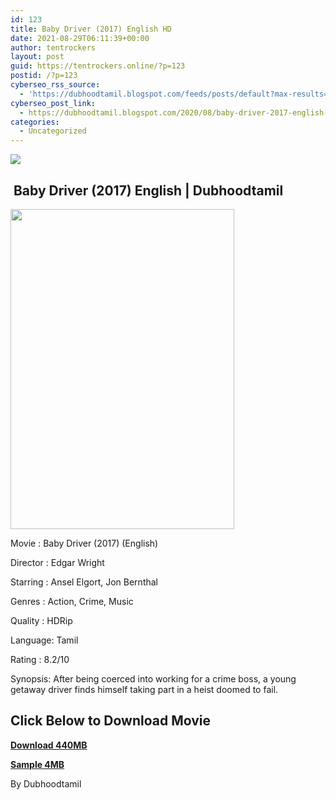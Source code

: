 ```yaml
---
id: 123
title: Baby Driver (2017) English HD
date: 2021-08-29T06:11:39+00:00
author: tentrockers
layout: post
guid: https://tentrockers.online/?p=123
postid: /?p=123
cyberseo_rss_source:
  - 'https://dubhoodtamil.blogspot.com/feeds/posts/default?max-results=150&start-index=151'
cyberseo_post_link:
  - https://dubhoodtamil.blogspot.com/2020/08/baby-driver-2017-english-hd.html
categories:
  - Uncategorized
---
```

<div class="media_block">
  <img src="https://1.bp.blogspot.com/-LR4kERsrS1E/XzfTe7N-DMI/AAAAAAAACBk/x5NoEbCZAgEgtL-dBNWCdOQ5GLUjLmpQACNcBGAsYHQ/s72-w358-h512-c/9441edc30997057f181eeac429ef595a.jpg" class="media_thumbnail" />
</div>

## &nbsp;Baby Driver (2017) English | Dubhoodtamil

<div class="separator">
  <a href="https://1.bp.blogspot.com/-LR4kERsrS1E/XzfTe7N-DMI/AAAAAAAACBk/x5NoEbCZAgEgtL-dBNWCdOQ5GLUjLmpQACNcBGAsYHQ/s2048/9441edc30997057f181eeac429ef595a.jpg" imageanchor="1"><img loading="lazy" border="0" data-original-height="2048" data-original-width="1434" height="512" src="https://1.bp.blogspot.com/-LR4kERsrS1E/XzfTe7N-DMI/AAAAAAAACBk/x5NoEbCZAgEgtL-dBNWCdOQ5GLUjLmpQACNcBGAsYHQ/w358-h512/9441edc30997057f181eeac429ef595a.jpg" width="358" /></a>
</div>

Movie	<span></span>:	<span></span>Baby Driver (2017) (English)

Director	<span></span>:	<span></span>Edgar Wright

Starring	<span></span>:	<span></span>Ansel Elgort, Jon Bernthal

Genres	<span></span>:	<span></span>Action, Crime, Music

Quality	<span></span>:	<span></span>HDRip

Language:	<span></span>Tamil

Rating	<span></span>:	<span></span>8.2/10

Synopsis: After being coerced into working for a crime boss, a young getaway driver finds himself taking part in a heist doomed to fail.

## **<span>Click Below to Download Movie</span>**

**<span><a href="https://oncehelp.com/baby-driver" target="_blank" rel="noopener">Download 440MB</a></span>**

<span><b><a href="http://d2.uptofiles.site//files/Hollywood%20Movies%20(English)/Baby%20Driver%20(2017)%20(English)/Baby%20Driver%20(2017)%20Sample%20(640x360).mp4" target="_blank" rel="noopener">Sample 4MB</a></b></span>

By Dubhoodtamil